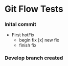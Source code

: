 # Git Flow Tests

### Inital commit

- First hotFix
	- begin fix [x] new fix
	- finish fix

### Develop branch created

